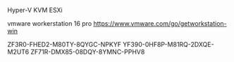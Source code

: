 Hyper-V
KVM
ESXi


vmware workerstation 16 pro 
https://www.vmware.com/go/getworkstation-win

ZF3R0-FHED2-M80TY-8QYGC-NPKYF
YF390-0HF8P-M81RQ-2DXQE-M2UT6
ZF71R-DMX85-08DQY-8YMNC-PPHV8